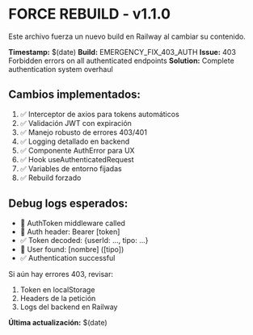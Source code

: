 # FORCE REBUILD - v1.1.0

Este archivo fuerza un nuevo build en Railway al cambiar su contenido.

**Timestamp:** $(date)
**Build:** EMERGENCY_FIX_403_AUTH
**Issue:** 403 Forbidden errors on all authenticated endpoints
**Solution:** Complete authentication system overhaul

## Cambios implementados:

1. ✅ Interceptor de axios para tokens automáticos
2. ✅ Validación JWT con expiración 
3. ✅ Manejo robusto de errores 403/401
4. ✅ Logging detallado en backend
5. ✅ Componente AuthError para UX
6. ✅ Hook useAuthenticatedRequest
7. ✅ Variables de entorno fijadas
8. ✅ Rebuild forzado

## Debug logs esperados:

- 🔐 AuthToken middleware called
- 🎫 Auth header: Bearer [token]
- ✅ Token decoded: {userId: ..., tipo: ...}
- 👤 User found: [nombre] ([tipo])
- ✅ Authentication successful

Si aún hay errores 403, revisar:
1. Token en localStorage
2. Headers de la petición
3. Logs del backend en Railway

**Última actualización:** $(date) 